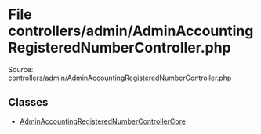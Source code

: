 File controllers/admin/AdminAccountingRegisteredNumberController.php
=========

Source: [controllers/admin/AdminAccountingRegisteredNumberController.php](https://github.com/PrestaShop/PrestaShop/blob/1.5.0.9/controllers/admin/AdminAccountingRegisteredNumberController.php)


Classes
-------

* [AdminAccountingRegisteredNumberControllerCore](class.AdminAccountingRegisteredNumberControllerCore.md)

